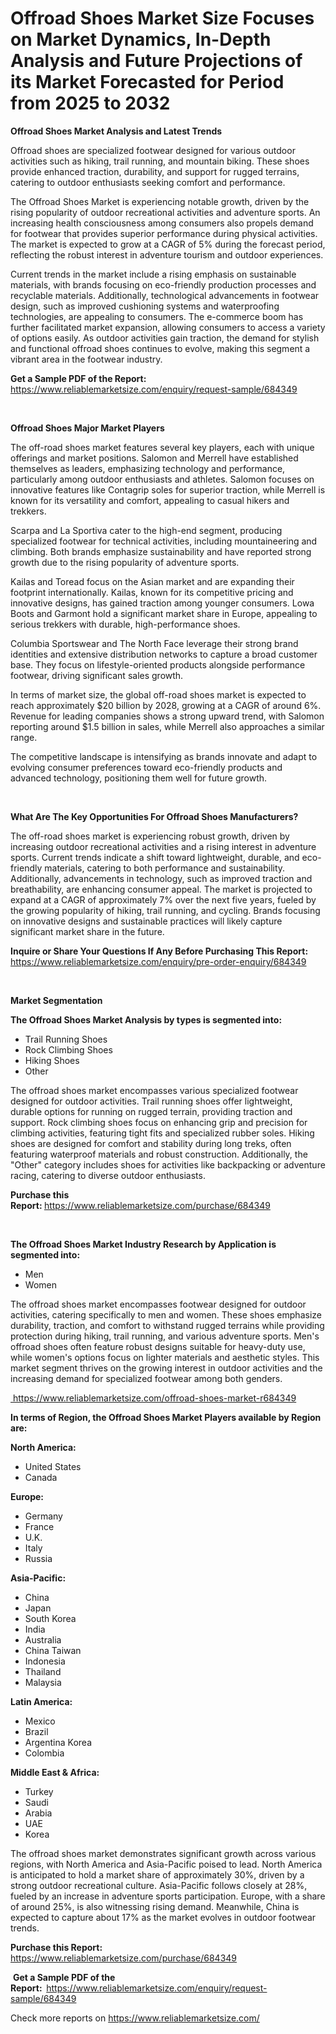 <p><h1>Offroad Shoes Market Size Focuses on Market Dynamics, In-Depth Analysis and Future Projections of its Market Forecasted for Period from 2025 to 2032</h1></p><p><strong>Offroad Shoes Market Analysis and Latest Trends</strong></p>
<p><p>Offroad shoes are specialized footwear designed for various outdoor activities such as hiking, trail running, and mountain biking. These shoes provide enhanced traction, durability, and support for rugged terrains, catering to outdoor enthusiasts seeking comfort and performance. </p><p>The Offroad Shoes Market is experiencing notable growth, driven by the rising popularity of outdoor recreational activities and adventure sports. An increasing health consciousness among consumers also propels demand for footwear that provides superior performance during physical activities. The market is expected to grow at a CAGR of 5% during the forecast period, reflecting the robust interest in adventure tourism and outdoor experiences.</p><p>Current trends in the market include a rising emphasis on sustainable materials, with brands focusing on eco-friendly production processes and recyclable materials. Additionally, technological advancements in footwear design, such as improved cushioning systems and waterproofing technologies, are appealing to consumers. The e-commerce boom has further facilitated market expansion, allowing consumers to access a variety of options easily. As outdoor activities gain traction, the demand for stylish and functional offroad shoes continues to evolve, making this segment a vibrant area in the footwear industry.</p></p>
<p><strong>Get a Sample PDF of the Report:&nbsp;</strong> <a href="https://www.reliablemarketsize.com/enquiry/request-sample/684349?utm_campaign=2759&utm_medium=2&utm_source=Github&utm_content=ia&utm_term=06032025&utm_id=offroad-shoes">https://www.reliablemarketsize.com/enquiry/request-sample/684349</a></p>
<p>&nbsp;</p>
<p><strong>Offroad Shoes Major Market Players</strong></p>
<p><p>The off-road shoes market features several key players, each with unique offerings and market positions. Salomon and Merrell have established themselves as leaders, emphasizing technology and performance, particularly among outdoor enthusiasts and athletes. Salomon focuses on innovative features like Contagrip soles for superior traction, while Merrell is known for its versatility and comfort, appealing to casual hikers and trekkers.</p><p>Scarpa and La Sportiva cater to the high-end segment, producing specialized footwear for technical activities, including mountaineering and climbing. Both brands emphasize sustainability and have reported strong growth due to the rising popularity of adventure sports.</p><p>Kailas and Toread focus on the Asian market and are expanding their footprint internationally. Kailas, known for its competitive pricing and innovative designs, has gained traction among younger consumers. Lowa Boots and Garmont hold a significant market share in Europe, appealing to serious trekkers with durable, high-performance shoes. </p><p>Columbia Sportswear and The North Face leverage their strong brand identities and extensive distribution networks to capture a broad customer base. They focus on lifestyle-oriented products alongside performance footwear, driving significant sales growth.</p><p>In terms of market size, the global off-road shoes market is expected to reach approximately $20 billion by 2028, growing at a CAGR of around 6%. Revenue for leading companies shows a strong upward trend, with Salomon reporting around $1.5 billion in sales, while Merrell also approaches a similar range. </p><p>The competitive landscape is intensifying as brands innovate and adapt to evolving consumer preferences toward eco-friendly products and advanced technology, positioning them well for future growth.</p></p>
<p>&nbsp;</p>
<p><strong>What Are The Key Opportunities For Offroad Shoes Manufacturers?</strong></p>
<p><p>The off-road shoes market is experiencing robust growth, driven by increasing outdoor recreational activities and a rising interest in adventure sports. Current trends indicate a shift toward lightweight, durable, and eco-friendly materials, catering to both performance and sustainability. Additionally, advancements in technology, such as improved traction and breathability, are enhancing consumer appeal. The market is projected to expand at a CAGR of approximately 7% over the next five years, fueled by the growing popularity of hiking, trail running, and cycling. Brands focusing on innovative designs and sustainable practices will likely capture significant market share in the future.</p></p>
<p><strong>Inquire or Share Your Questions If Any Before Purchasing This Report:</strong> <a href="https://www.reliablemarketsize.com/enquiry/pre-order-enquiry/684349?utm_campaign=2759&utm_medium=2&utm_source=Github&utm_content=ia&utm_term=06032025&utm_id=offroad-shoes">https://www.reliablemarketsize.com/enquiry/pre-order-enquiry/684349</a></p>
<p>&nbsp;</p>
<p><strong>Market Segmentation</strong></p>
<p><strong>The Offroad Shoes Market Analysis by types is segmented into:</strong></p>
<p><ul><li>Trail Running Shoes</li><li>Rock Climbing Shoes</li><li>Hiking Shoes</li><li>Other</li></ul></p>
<p><p>The offroad shoes market encompasses various specialized footwear designed for outdoor activities. Trail running shoes offer lightweight, durable options for running on rugged terrain, providing traction and support. Rock climbing shoes focus on enhancing grip and precision for climbing activities, featuring tight fits and specialized rubber soles. Hiking shoes are designed for comfort and stability during long treks, often featuring waterproof materials and robust construction. Additionally, the "Other" category includes shoes for activities like backpacking or adventure racing, catering to diverse outdoor enthusiasts.</p></p>
<p><strong>Purchase this Report:&nbsp;</strong><a href="https://www.reliablemarketsize.com/purchase/684349?utm_campaign=2759&utm_medium=2&utm_source=Github&utm_content=ia&utm_term=06032025&utm_id=offroad-shoes">https://www.reliablemarketsize.com/purchase/684349</a></p>
<p>&nbsp;</p>
<p><strong>The Offroad Shoes Market Industry Research by Application is segmented into:</strong></p>
<p><ul><li>Men</li><li>Women</li></ul></p>
<p><p>The offroad shoes market encompasses footwear designed for outdoor activities, catering specifically to men and women. These shoes emphasize durability, traction, and comfort to withstand rugged terrains while providing protection during hiking, trail running, and various adventure sports. Men's offroad shoes often feature robust designs suitable for heavy-duty use, while women's options focus on lighter materials and aesthetic styles. This market segment thrives on the growing interest in outdoor activities and the increasing demand for specialized footwear among both genders.</p></p>
<p><a href="https://www.reliablemarketsize.com/offroad-shoes-market-r684349?utm_campaign=2759&utm_medium=2&utm_source=Github&utm_content=ia&utm_term=06032025&utm_id=offroad-shoes">&nbsp;https://www.reliablemarketsize.com/offroad-shoes-market-r684349</a></p>
<p><strong>In terms of Region, the Offroad Shoes Market Players available by Region are:</strong></p>
<p>
    <p> <strong> North America: </strong>
        <ul>
            <li>United States</li>
            <li>Canada</li>
        </ul>
        </p> 
    <p> <strong> Europe: </strong>
        <ul>
            <li>Germany</li>
            <li>France</li>
            <li>U.K.</li>
            <li>Italy</li>
            <li>Russia</li>
        </ul>
        </p> 
    <p> <strong> Asia-Pacific: </strong>
        <ul>
            <li>China</li>
            <li>Japan</li>
            <li>South Korea</li>
            <li>India</li>
            <li>Australia</li>
            <li>China Taiwan</li>
            <li>Indonesia</li>
            <li>Thailand</li>
            <li>Malaysia</li>
        </ul>
        </p> 
    <p> <strong> Latin America: </strong>
        <ul>
            <li>Mexico</li>
            <li>Brazil</li>
            <li>Argentina Korea</li>
            <li>Colombia</li>
        </ul>
        </p> 
    <p> <strong> Middle East & Africa: </strong>
        <ul>
            <li>Turkey</li>
            <li>Saudi</li>
            <li>Arabia</li>
            <li>UAE</li>
            <li>Korea</li>
        </ul>
    </p>
    </p>
<p><p>The offroad shoes market demonstrates significant growth across various regions, with North America and Asia-Pacific poised to lead. North America is anticipated to hold a market share of approximately 30%, driven by a strong outdoor recreational culture. Asia-Pacific follows closely at 28%, fueled by an increase in adventure sports participation. Europe, with a share of around 25%, is also witnessing rising demand. Meanwhile, China is expected to capture about 17% as the market evolves in outdoor footwear trends.</p></p>
<p><strong>Purchase this Report: </strong><a href="https://www.reliablemarketsize.com/purchase/684349?utm_campaign=2759&utm_medium=2&utm_source=Github&utm_content=ia&utm_term=06032025&utm_id=offroad-shoes">https://www.reliablemarketsize.com/purchase/684349</a></p>
<p>&nbsp;<strong>Get a Sample PDF of the Report:&nbsp;&nbsp;</strong><a href="https://www.reliablemarketsize.com/enquiry/request-sample/684349?utm_campaign=2759&utm_medium=2&utm_source=Github&utm_content=ia&utm_term=06032025&utm_id=offroad-shoes">https://www.reliablemarketsize.com/enquiry/request-sample/684349</a></p>
<p><strong></strong></p>
<p>Check more reports on <a href="https://www.reliablemarketsize.com/?utm_campaign=2759&utm_medium=2&utm_source=Github&utm_content=ia&utm_term=06032025&utm_id=offroad-shoes">https://www.reliablemarketsize.com/</a></p>